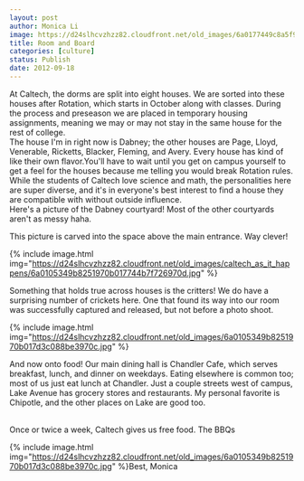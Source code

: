 ```yaml
---
layout: post
author: Monica Li
image: https://d24slhcvzhzz82.cloudfront.net/old_images/6a0177449c8a5f970d017744bae563970d-800wi.jpg
title: Room and Board 
categories: [culture]
status: Publish
date: 2012-09-18
---
```


<div id="yui_3_2_0_20_134746314946842">At Caltech, the dorms are split into eight houses. We are sorted into these houses after Rotation, which starts in October along with classes. During the process and preseason we are placed in temporary housing assignments, meaning we may or may not stay in the same house for the rest of college.

<div id="yui_3_2_0_20_134746314946842">The house I'm in right now is Dabney; the other houses are Page, Lloyd, Venerable, Ricketts, Blacker, Fleming, and Avery. Every house has kind of like their own flavor.You'll have to wait until you get on campus yourself to get a feel for the houses because me telling you would break Rotation rules. While the students of Caltech love science and math, the personalities here are super diverse, and it's in everyone's best interest to find a house they are compatible with without outside influence.

<div id="yui_3_2_0_20_134746314946842">
<div id="yui_3_2_0_20_134746314946842">Here's a picture of the Dabney courtyard! Most of the other courtyards aren't as messy haha.

This picture is carved into the space above the main entrance. Way clever!
<div id="yui_3_2_0_20_134746314946842">

{% include image.html img="https://d24slhcvzhzz82.cloudfront.net/old_images/caltech_as_it_happens/6a0105349b8251970b017744b7f726970d.jpg" %}<div id="yui_3_2_0_20_134746314946842">Something that holds true across houses is the critters! We do have a surprising number of crickets here. One that found its way into our room was successfully captured and released, but not before a photo shoot.


{% include image.html img="https://d24slhcvzhzz82.cloudfront.net/old_images/6a0105349b8251970b017d3c088be3970c.jpg" %}<div id="yui_3_2_0_20_134746314946842">And now onto food! Our main dining hall is Chandler Cafe, which serves breakfast, lunch, and dinner on weekdays. Eating elsewhere is common too; most of us just eat lunch at Chandler. Just a couple streets west of campus, Lake Avenue has grocery stores and restaurants. My personal favorite is Chipotle, and the other places on Lake are good too.

<div id="yui_3_2_0_20_134746314946842"><br id="yui_3_2_0_20_1347463149468193" />
<div id="yui_3_2_0_20_134746314946842">Once or twice a week, Caltech gives us free food. The BBQs

{% include image.html img="https://d24slhcvzhzz82.cloudfront.net/old_images/6a0105349b8251970b017d3c088be3970c.jpg" %}Best,
Monica
